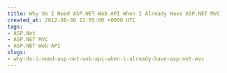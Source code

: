 ```yaml
---
title: Why do I Need ASP.NET Web API When I Already Have ASP.NET MVC
created_at: 2012-08-30 11:05:00 +0000 UTC
tags:
- ASP.Net
- ASP.NET MVC
- ASP.NET Web API
slugs:
- why-do-i-need-asp-net-web-api-when-i-already-have-asp-net-mvc
---
```

